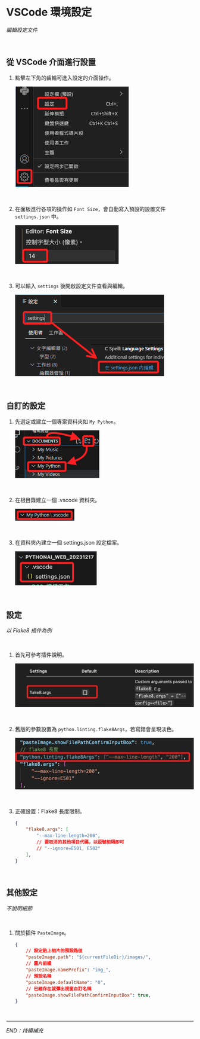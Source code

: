 # VSCode 環境設定

_編輯設定文件_

<br>

## 從 VSCode 介面進行設置

1. 點擊左下角的齒輪可進入設定的介面操作。

    ![](images/img_30.png)

<br>

2. 在面板進行各項的操作如 `Font Size`，會自動寫入預設的設置文件 `settings.json` 中。

    ![](images/img_42.png)

<br>

3. 可以輸入 `settings` 後開啟設定文件查看與編輯。

    ![](images/img_31.png)

<br>

## 自訂的設定

1. 先選定或建立一個專案資料夾如 `My Python`。

    ![](images/img_32.png)

<br>

2. 在根目錄建立一個 .vscode 資料夾。
    
    ![](images/img_33.png)

<br>

3. 在資料夾內建立一個 settings.json 設定檔案。

    ![](images/img_28.png)

<br>

## 設定

_以 Flake8 插件為例_

<br>

1. 首先可參考插件說明。

    ![](images/img_43.png)

<br>

2. 舊版的參數設置為 `python.linting.flake8Args`，若寫錯會呈現淡色。

    ![](images/img_44.png)

<br>

3. 正確設置：Flake8 長度限制。

    ```json
    {
        "flake8.args": [
            "--max-line-length=200",
            // 要取消的其他項目代碼，以逗號相隔即可
            // "--ignore=E501, E502"
        ],
    }
    ```

<br>


## 其他設定

_不說明細節_


<br>

1. 關於插件 `PasteImage`。

    ```json
    {
        // 設定貼上相片的預設路徑
        "pasteImage.path": "${currentFileDir}/images/", 
        // 圖片前綴
        "pasteImage.namePrefix": "img_",
        // 預設名稱
        "pasteImage.defaultName": "0",
        // 已經存在就彈出視窗自訂名稱
        "pasteImage.showFilePathConfirmInputBox": true,
    }
    ```

<br>

---

_END：持續補充_